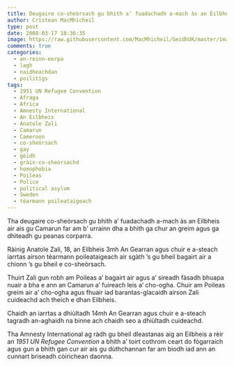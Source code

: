 ```yaml
---
title: Deugaire co-sheòrsach gu bhith a’ fuadachadh a-mach às an Èilbheis air ais gu Camarun
author: Crìstean MacMhìcheil
type: post
date: 2008-03-17 18:36:35
image: https://raw.githubusercontent.com/MacMhicheil/GeidhUK/master/images/2008-03-17-deugaire-co-sheorsach-gu-bhith-a-fuadachadh-a-mach-as-an-eilbheis-air-ais-gu-camarun.jpg
comments: true
categories:
  - an-roinn-eorpa
  - lagh
  - naidheachdan
  - poilitigs
tags:
  - 1951 UN Refugee Convention
  - Afraga
  - Africa
  - Amnesty International
  - An Eilbheis
  - Anatole Zali
  - Camarun
  - Cameroon
  - co-sheòrsach
  - gay
  - gèidh
  - gràin-co-sheòrsachd
  - homophobia
  - Poileas
  - Police
  - political asylum
  - Sweden
  - tèarmann poileataigeach
---
```

Tha deugaire co-sheòrsach gu bhith a’ fuadachadh a-mach às an Eilbheis air ais gu Camarun far am b’ urrainn dha a bhith ga chur an greim agus ga dhìteadh gu peanas corparra.

<!--more-->

Ràinig Anatole Zali, 18, an Eilbheis 3mh An Gearran agus chuir e a-steach iarrtas airson tèarmann poileataigeach air sgàth ’s gu bheil bagairt air a chionn ’s gu bheil e co-sheòrsach.

Thuirt Zali gun robh am Poileas a’ bagairt air agus a’ sireadh fàsadh bhuapa nuair a bha e ann an Camarun a’ fuireach leis a’ cho-ogha. Chuir am Poileas greim air a’ cho-ogha agus fhuair iad barantas-glacaidh airson Zali cuideachd ach theich e dhan Eilbheis.

Chaidh an iarrtas a dhiùltadh 14mh An Gearran agus chuir e a-steach tagradh an-aghaidh na binne ach chaidh seo a dhiùltadh cuideachd.

Tha Amnesty International ag ràdh gu bheil dleastanas aig an Eilbheis a rèir an _1951 UN Refugee Convention_ a bhith a’ toirt cothrom ceart do fògarraich agus gun a bhith gan cur air ais gu dùthchannan far am biodh iad ann an cunnart briseadh còirichean daonna.

